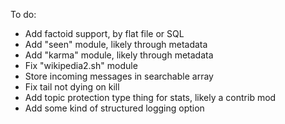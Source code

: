 To do:
* Add factoid support, by flat file or SQL
* Add "seen" module, likely through metadata
* Add "karma" module, likely through metadata
* Fix "wikipedia2.sh" module
* Store incoming messages in searchable array
* Fix tail not dying on kill
* Add topic protection type thing for stats, likely a contrib mod
* Add some kind of structured logging option
